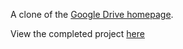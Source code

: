 A clone of the [Google Drive homepage](https://www.google.com/drive/). 

View the completed project [here](https://dom2849.github.io/google-drive-homepage/)
